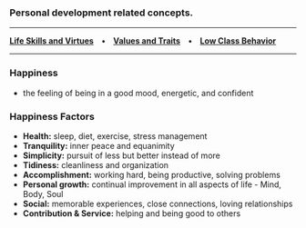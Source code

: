 ### Personal development related concepts.

*****
**[Life Skills and Virtues](/life-skills-and-virtues.md) • [Values and Traits](/values-and-traits.md) • [Low Class Behavior](/low-class-behavior.md)**

*****

### Happiness
- the feeling of being in a good mood, energetic, and confident


### Happiness Factors
- **Health:** sleep, diet, exercise, stress management
- **Tranquility:** inner peace and equanimity
- **Simplicity:** pursuit of less but better instead of more
- **Tidiness:** cleanliness and organization
- **Accomplishment:** working hard, being productive, solving problems
- **Personal growth:** continual improvement in all aspects of life - Mind, Body, Soul
- **Social:** memorable experiences, close connections, loving relationships
- **Contribution & Service:** helping and being good to others
